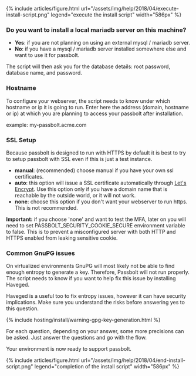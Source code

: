 
{% include articles/figure.html 
    url="/assets/img/help/2018/04/execute-install-script.png" 
    legend="execute the install script" 
    width="586px" 
%}

### Do you want to install a local mariadb server on this machine?

- **Yes**: if you are not planning on using an external mysql / mariadb server.
- **No**: if you have a mysql / mariadb server installed somewhere else and want to use it for passbolt.

The script will then ask you for the database details: root password, database name, and password.

### Hostname

To configure your webserver, the script needs to know under which hostname or ip it is going to run. Enter here
the address (domain, hostname or ip) at which you are planning to access your passbolt after installation.

example: my-passbolt.acme.com

### SSL Setup
Because passbolt is designed to run with HTTPS by default it is best to try to setup passbolt 
with SSL even if this is just a test instance.

- **manual**: (recommended) choose manual if you have your own ssl certificates.
- **auto**: this option will issue a SSL certificate automatically through [Let's Encrypt](https://letsencrypt.org). 
Use this option only if you have a domain name that is reachable by the outside world, or it will not work.
- **none**: choose this option if you don't want your webserver to run https. This is not recommended.

**Important:** if you choose 'none' and want to test the MFA, later on you will need to set 
PASSBOLT_SECURITY_COOKIE_SECURE environment variable to false. This is to prevent a misconfigured
server with both HTTP and HTTPS enabled from leaking sensitive cookie.

### Common GnuPG issues

On virtualized environments GnuPG will most likely not be able to find enough entropy to generate a key. 
Therefore, Passbolt will not run properly. The script needs to know if you want to help fix this issue by installing
 Haveged.

Haveged is a useful too to fix entropy issues, however it can have security implications. Make sure you understand 
the risks before answering yes to this question.

{% include hosting/install/warning-gpg-key-generation.html %}

For each question, depending on your answer, some more precisions can be asked. Just answer the questions and go 
with the flow.

Your environment is now ready to support passbolt.

{% include articles/figure.html 
    url="/assets/img/help/2018/04/end-install-script.png" 
    legend="completion of the install script" 
    width="586px" 
%}
